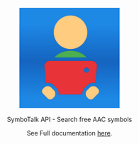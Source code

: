 <p align="center">
  <img src="./source/images/logo.png" alt="SymboTalk logo" width="226">
</p>

<p align="center">SymboTalk API - Search free AAC symbols</p>


<p align="center">See Full documentation <a href="https://elelad.github.io/SymboTalkAPIDocs/">here</a>.</p>